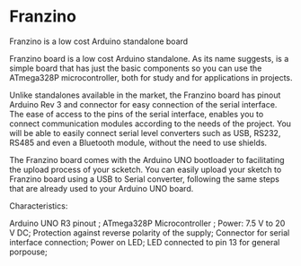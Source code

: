 # Franzino
Franzino is a low cost Arduino standalone board

Franzino board is a low cost Arduino standalone. As its name suggests, is a simple board that has just the basic components so you can use the ATmega328P microcontroller, both for study and for applications in projects.

Unlike standalones available in the market, the Franzino board has pinout Arduino Rev 3 and connector for easy connection of the serial interface. The ease of access to the pins of the serial interface, enables you to connect communication modules according to the needs of the project. You will be able to easily connect serial level converters such as USB, RS232, RS485 and even a Bluetooth module, without the need to use shields.


The Franzino board comes with the Arduino UNO bootloader to facilitating the upload process of your scketch. You can easily upload your sketch to Franzino board using a USB to Serial converter, following the same steps that are already used to your Arduino UNO board.


Characteristics:

Arduino UNO R3 pinout ;
ATmega328P Microcontroller ;
Power: 7.5 V to 20 V DC;
Protection against reverse polarity of the supply;
Connector for serial interface connection;
Power on LED;
LED connected to pin 13 for general porpouse;


